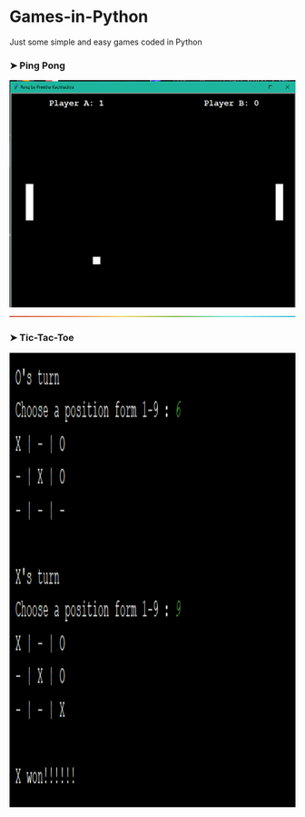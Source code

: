 # Games-in-Python
Just some simple and easy games coded in Python 

### ➤ Ping Pong
<img src="Ping Pong/image.PNG" width="600" height="400">

<img src="rainbow.png" width="2000">

### ➤ Tic-Tac-Toe
<img src="Tic-Tac-Toe/image.PNG" width="600" height="800">
